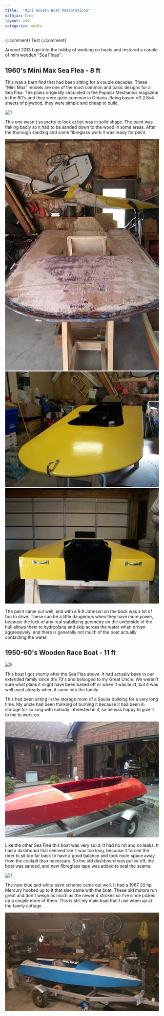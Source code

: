 ```yaml
---
title:  "Mini Wooden Boat Restorations"
mathjax: true
layout: post
categories: media
---
```


{::comment}
Test
{:/comment}

Around 2013 I got into the hobby of working on boats and restored a couple of mini wooden "Sea Fleas". 
## 1960's Mini Max Sea Flea - 8 ft

This was a barn find that had been sitting for a couple decades. These "Mini Max" models are one of the most common and basic designs for a Sea Flea. The plans originally circulated in the Popular Mechanics magazine in the 60's and they were quite common in Ontario. Being based off 2 8x4 sheets of plywood, they were simple and cheap to build. 

![1](/assets/images/2022-08-12-mini-wooden-boat-restoration/IMAG0178_179.jpg.png)

This one wasn't so pretty to look at but was in solid shape. The paint was flaking badly so it had to be sanded down to the wood in some areas. After the thorough sanding and some fibreglass work it was ready for paint.

![2](/assets/images/2022-08-12-mini-wooden-boat-restoration/IMAG0217.jpg)
![3](/assets/images/2022-08-12-mini-wooden-boat-restoration/100_2406.JPG)
![4](/assets/images/2022-08-12-mini-wooden-boat-restoration/100_2408.JPG)

The paint came out well, and with a 9.9 Johnson on the back was a lot of fun to drive. These can be a little dangerous when they have more power, because the lack of any real stabilizing geometry on the underside of the hull allows them to hydroplane and skip across the water when driven aggressively, and there is generally not much of the boat actually contacting the water.
## 1950-60's Wooden Race Boat - 11 ft

![5](/assets/images/2022-08-12-mini-wooden-boat-restoration/DSC02543_0520.png)

This boat I got shortly after the Sea Flea above. It had actually been in our extended family since the 70's and belonged to my Great Uncle. We weren't sure what plans it might have been based off or when it was built, but it was well used already when it came into the family.

This had been sitting in the storage room of a Sauna building for a very long time. My uncle had been thinking of burning it because it had been in storage for so long with nobody interested in it, so he was happy to give it to me to work on.

![6](/assets/images/2022-08-12-mini-wooden-boat-restoration/IMG_20130710_191915.jpg)

Like the other Sea Flea this boat was very solid. It had no rot and no leaks. It had a dashboard that seemed like it was too long, because it forced the rider to sit too far back to have a good balance and took more space away from the cockpit than necessary. So the old dashboard was pulled off, the boat was sanded, and new fibreglass tape was added to seal the seams.

![7](/assets/images/2022-08-12-mini-wooden-boat-restoration/IMG_20130520_0717.png)

The new blue and white paint scheme came out well. It had a 1967 20 hp Mercury hooked up to it that also came with the boat. These old motors run great and don't weigh as much as the newer 4 strokes so I've since picked up a couple more of them. This is still my main boat that I use when up at the family cottage.

![8](/assets/images/2022-08-12-mini-wooden-boat-restoration/IMG_20130801_231322c.jpg)






